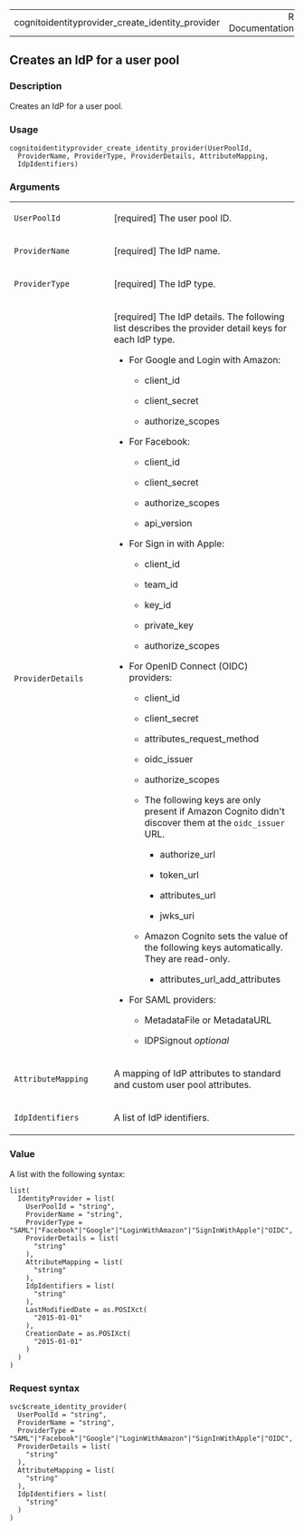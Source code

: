 <table style="width: 100%;">
<tbody>
<tr class="odd">
<td>cognitoidentityprovider_create_identity_provider</td>
<td style="text-align: right;">R Documentation</td>
</tr>
</tbody>
</table>

## Creates an IdP for a user pool

### Description

Creates an IdP for a user pool.

### Usage

    cognitoidentityprovider_create_identity_provider(UserPoolId,
      ProviderName, ProviderType, ProviderDetails, AttributeMapping,
      IdpIdentifiers)

### Arguments

<table>
<colgroup>
<col style="width: 35%" />
<col style="width: 65%" />
</colgroup>
<tbody>
<tr class="odd">
<td><code
id="cognitoidentityprovider_create_identity_provider_:_UserPoolId">UserPoolId</code></td>
<td><p>[required] The user pool ID.</p></td>
</tr>
<tr class="even">
<td><code
id="cognitoidentityprovider_create_identity_provider_:_ProviderName">ProviderName</code></td>
<td><p>[required] The IdP name.</p></td>
</tr>
<tr class="odd">
<td><code
id="cognitoidentityprovider_create_identity_provider_:_ProviderType">ProviderType</code></td>
<td><p>[required] The IdP type.</p></td>
</tr>
<tr class="even">
<td><code
id="cognitoidentityprovider_create_identity_provider_:_ProviderDetails">ProviderDetails</code></td>
<td><p>[required] The IdP details. The following list describes the
provider detail keys for each IdP type.</p>
<ul>
<li><p>For Google and Login with Amazon:</p>
<ul>
<li><p>client_id</p></li>
<li><p>client_secret</p></li>
<li><p>authorize_scopes</p></li>
</ul></li>
<li><p>For Facebook:</p>
<ul>
<li><p>client_id</p></li>
<li><p>client_secret</p></li>
<li><p>authorize_scopes</p></li>
<li><p>api_version</p></li>
</ul></li>
<li><p>For Sign in with Apple:</p>
<ul>
<li><p>client_id</p></li>
<li><p>team_id</p></li>
<li><p>key_id</p></li>
<li><p>private_key</p></li>
<li><p>authorize_scopes</p></li>
</ul></li>
<li><p>For OpenID Connect (OIDC) providers:</p>
<ul>
<li><p>client_id</p></li>
<li><p>client_secret</p></li>
<li><p>attributes_request_method</p></li>
<li><p>oidc_issuer</p></li>
<li><p>authorize_scopes</p></li>
<li><p>The following keys are only present if Amazon Cognito didn't
discover them at the <code>oidc_issuer</code> URL.</p>
<ul>
<li><p>authorize_url</p></li>
<li><p>token_url</p></li>
<li><p>attributes_url</p></li>
<li><p>jwks_uri</p></li>
</ul></li>
<li><p>Amazon Cognito sets the value of the following keys
automatically. They are read-only.</p>
<ul>
<li><p>attributes_url_add_attributes</p></li>
</ul></li>
</ul></li>
<li><p>For SAML providers:</p>
<ul>
<li><p>MetadataFile or MetadataURL</p></li>
<li><p>IDPSignout <em>optional</em></p></li>
</ul></li>
</ul></td>
</tr>
<tr class="odd">
<td><code
id="cognitoidentityprovider_create_identity_provider_:_AttributeMapping">AttributeMapping</code></td>
<td><p>A mapping of IdP attributes to standard and custom user pool
attributes.</p></td>
</tr>
<tr class="even">
<td><code
id="cognitoidentityprovider_create_identity_provider_:_IdpIdentifiers">IdpIdentifiers</code></td>
<td><p>A list of IdP identifiers.</p></td>
</tr>
</tbody>
</table>

### Value

A list with the following syntax:

    list(
      IdentityProvider = list(
        UserPoolId = "string",
        ProviderName = "string",
        ProviderType = "SAML"|"Facebook"|"Google"|"LoginWithAmazon"|"SignInWithApple"|"OIDC",
        ProviderDetails = list(
          "string"
        ),
        AttributeMapping = list(
          "string"
        ),
        IdpIdentifiers = list(
          "string"
        ),
        LastModifiedDate = as.POSIXct(
          "2015-01-01"
        ),
        CreationDate = as.POSIXct(
          "2015-01-01"
        )
      )
    )

### Request syntax

    svc$create_identity_provider(
      UserPoolId = "string",
      ProviderName = "string",
      ProviderType = "SAML"|"Facebook"|"Google"|"LoginWithAmazon"|"SignInWithApple"|"OIDC",
      ProviderDetails = list(
        "string"
      ),
      AttributeMapping = list(
        "string"
      ),
      IdpIdentifiers = list(
        "string"
      )
    )

